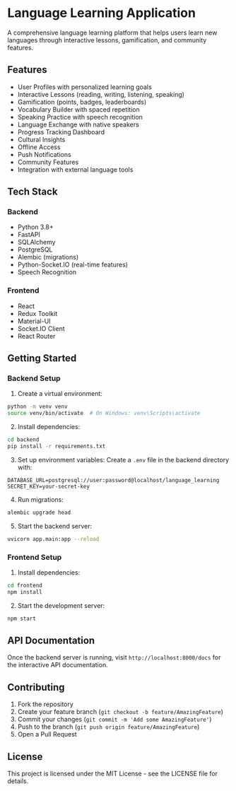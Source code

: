 # Language Learning Application

A comprehensive language learning platform that helps users learn new languages through interactive lessons, gamification, and community features.

## Features

- User Profiles with personalized learning goals
- Interactive Lessons (reading, writing, listening, speaking)
- Gamification (points, badges, leaderboards)
- Vocabulary Builder with spaced repetition
- Speaking Practice with speech recognition
- Language Exchange with native speakers
- Progress Tracking Dashboard
- Cultural Insights
- Offline Access
- Push Notifications
- Community Features
- Integration with external language tools

## Tech Stack

### Backend
- Python 3.8+
- FastAPI
- SQLAlchemy
- PostgreSQL
- Alembic (migrations)
- Python-Socket.IO (real-time features)
- Speech Recognition

### Frontend
- React
- Redux Toolkit
- Material-UI
- Socket.IO Client
- React Router

## Getting Started

### Backend Setup

1. Create a virtual environment:
```bash
python -m venv venv
source venv/bin/activate  # On Windows: venv\Scripts\activate
```

2. Install dependencies:
```bash
cd backend
pip install -r requirements.txt
```

3. Set up environment variables:
Create a `.env` file in the backend directory with:
```
DATABASE_URL=postgresql://user:password@localhost/language_learning
SECRET_KEY=your-secret-key
```

4. Run migrations:
```bash
alembic upgrade head
```

5. Start the backend server:
```bash
uvicorn app.main:app --reload
```

### Frontend Setup

1. Install dependencies:
```bash
cd frontend
npm install
```

2. Start the development server:
```bash
npm start
```

## API Documentation

Once the backend server is running, visit `http://localhost:8000/docs` for the interactive API documentation.

## Contributing

1. Fork the repository
2. Create your feature branch (`git checkout -b feature/AmazingFeature`)
3. Commit your changes (`git commit -m 'Add some AmazingFeature'`)
4. Push to the branch (`git push origin feature/AmazingFeature`)
5. Open a Pull Request

## License

This project is licensed under the MIT License - see the LICENSE file for details.
